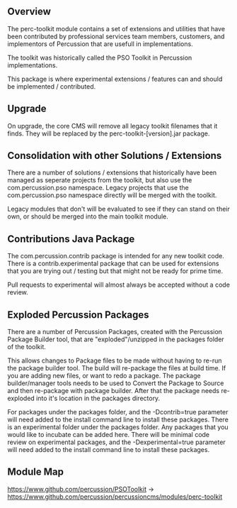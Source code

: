 ## Overview

The perc-toolkit module contains a set of extensions and utilities that have been contributed by professional services team members, customers, and implementors of Percussion that are usefull in implementations. 

The toolkit was historically called the PSO Toolkit in Percussion implementations.

This package is where experimental extensions / features can and should be implemented / contributed.

## Upgrade
On upgrade, the core CMS will remove all legacy toolkit filenames that it finds.  They will be replaced by the perc-toolkit-[version].jar package. 

## Consolidation with other Solutions / Extensions
There are a number of solutions / extensions that historically have been managed as seperate projects from the toolkit, but also use the com.percussion.pso namespace.  Legacy projects that use the com.percussion.pso namespace directly will be merged with the toolkit. 

Legacy modules that don't will be evaluated to see if they can stand on their own, or should be merged into the main toolkit module.


## Contributions Java Package

The com.percussion.contrib package is intended for any new toolkit code.  There is a contrib.experimental package that can be used for extensions that you are trying out / testing but that might not be ready for prime time.

Pull requests to experimental will almost always be accepted without a code review.

## Exploded Percussion Packages

There are a number of Percussion Packages, created with the Percussion Package Builder tool, that are "exploded"/unzipped in the packages folder of the toolkit.

This allows changes to Package files to be made without having to re-run the package builder tool. The build will re-package the files at build time.  If you are adding new files, or want to redo a package.  The package builder/manager tools needs to be used to Convert the Package to Source and then re-package with package builder.  After that the package needs re-exploded into it's location in the packages directory.

For packages under the packages folder, and the -Dcontrib=true parameter will need added to the install command line to install these packages.
There is an experimental folder under the packages folder.  Any packages that you would like to incubate can be added here.  There will be minimal code review on experimental packages, and the -Dexperimental=true parameter will need added to the install command line to install these packages.

## Module Map

https://www.github.com/percussion/PSOToolkit -> https://www.github.com/percussion/percussioncms/modules/perc-toolkit


